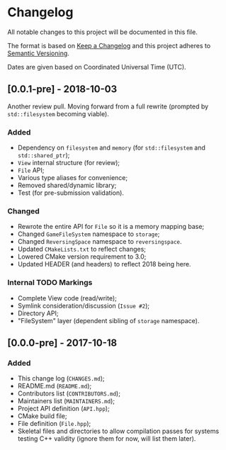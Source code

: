 # Changelog
All notable changes to this project will be documented in this file.

The format is based on [Keep a Changelog](http://keepachangelog.com/en/1.0.0/)
and this project adheres to [Semantic Versioning](http://semver.org/spec/v2.0.0.html).

Dates are given based on Coordinated Universal Time (UTC).

## [0.0.1-pre] - 2018-10-03

Another review pull.  Moving forward from a full rewrite (prompted by `std::filesystem` becoming viable).

### Added
- Dependency on `filesystem` and `memory` (for `std::filesystem` and `std::shared_ptr`);
- `View` internal structure (for review);
- `File` API;
- Various type aliases for convenience;
- Removed shared/dynamic library;
- Test (for pre-submission validation).

### Changed
- Rewrote the entire API for `File` so it is a memory mapping base;
- Changed `GameFileSystem` namespace to `storage`;
- Changed `ReversingSpace` namespace to `reversingspace`.
- Updated `CMakeLists.txt` to reflect changes;
- Lowered CMake version requirement to 3.0;
- Updated HEADER (and headers) to reflect 2018 being here.

### Internal TODO Markings
- Complete View code (read/write);
- Symlink consideration/discussion (`Issue #2`);
- Directory API;
- "FileSystem" layer (dependent sibling of `storage` namespace).

## [0.0.0-pre] - 2017-10-18
### Added
- This change log (`CHANGES.md`);
- README.md (`README.md`);
- Contributors list (`CONTRIBUTORS.md`);
- Maintainers list (`MAINTAINERS.md`);
- Project API definition (`API.hpp`);
- CMake build file;
- File definition (`File.hpp`);
- Skeletal files and directories to allow compilation passes for systems testing C++ validity (ignore them for now, will list them later).